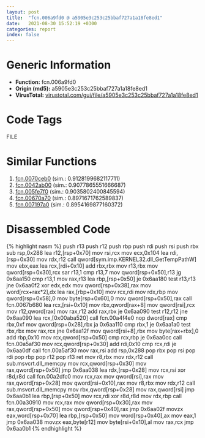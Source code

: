 ```yaml
---
layout: post
title:  "fcn.006a9fd0 @ a5905e3c253c25bbaf727a1a18fe8ed1"
date:   2021-08-30 15:52:19 +0300
categories: report
index: false
---
```


# Generic Information
- **Function:** fcn.006a9fd0
- **Origin (md5):** a5905e3c253c25bbaf727a1a18fe8ed1
- **VirusTotal:** [virustotal.com/gui/file/a5905e3c253c25bbaf727a1a18fe8ed1][virustotal_ref]

# Code Tags
<span class="tag" id="FILE">FILE</span>


# Similar Functions

1. [fcn.0070ceb0][similar_1_ref] (sim.: 0.9128199682117711)
2. [fcn.0042ab00][similar_2_ref] (sim.: 0.9077865551666687)
3. [fcn.005fe7f0][similar_3_ref] (sim.: 0.9035802400845594)
4. [fcn.00670a70][similar_4_ref] (sim.: 0.8971671762589837)
5. [fcn.007197a0][similar_5_ref] (sim.: 0.8954169877160372)


# Disassembled Code

{% highlight nasm %}
push r13
push r12
push rbp
push rdi
push rsi
push rbx
sub rsp,0x288
lea r12,[rsp+0x70]
mov rsi,rcx
mov ecx,0x104
lea rdi,[rsp+0x30]
mov rdx,r12
call qword[sym.imp.KERNEL32.dll_GetTempPathW]
mov ebx,eax
lea rcx,[rdi+0x10]
add rbx,rbx
mov r13,rbx
mov qword[rsp+0x30],rcx
sar r13,1
cmp r13,7
mov qword[rsp+0x50],r13
jg 0x6aa150
cmp r13,1
mov rax,r13
lea rbp,[rsp+0x50]
je 0x6aa180
test r13,r13
jne 0x6aa0f2
xor edx,edx
mov qword[rsp+0x38],rax
mov word[rcx+rax*2],dx
lea rax,[rbp+0x10]
mov rcx,rdi
mov rdx,rbp
mov qword[rsp+0x58],0
mov byte[rsp+0x60],0
mov qword[rsp+0x50],rax
call fcn.0067b680
lea rcx,[rsi+0x10]
mov rbx,qword[rax+8]
mov qword[rsi],rcx
mov r12,qword[rax]
mov rax,r12
add rax,rbx
je 0x6aa090
test r12,r12
jne 0x6aa090
lea rcx,[0x00aba520]
call fcn.00a4f4e0
nop dword[rax]
cmp rbx,0xf
mov qword[rsp+0x28],rbx
ja 0x6aa110
cmp rbx,1
je 0x6aa1a0
test rbx,rbx
mov rax,rcx
jne 0x6aa12f
mov qword[rsi+8],rbx
mov byte[rax+rbx],0
add rbp,0x10
mov rcx,qword[rsp+0x50]
cmp rcx,rbp
je 0x6aa0cc
call fcn.00a5af30
mov rcx,qword[rsp+0x30]
add rdi,0x10
cmp rcx,rdi
je 0x6aa0df
call fcn.00a5af30
mov rax,rsi
add rsp,0x288
pop rbx
pop rsi
pop rdi
pop rbp
pop r12
pop r13
ret 
mov r8,rbx
mov rdx,r12
call sub.msvcrt.dll_memcpy
mov rcx,qword[rsp+0x30]
mov rax,qword[rsp+0x50]
jmp 0x6aa038
lea rdx,[rsp+0x28]
mov rcx,rsi
xor r8d,r8d
call fcn.00a2dfc0
mov rcx,rax
mov qword[rsi],rax
mov rax,qword[rsp+0x28]
mov qword[rsi+0x10],rax
mov r8,rbx
mov rdx,r12
call sub.msvcrt.dll_memcpy
mov rbx,qword[rsp+0x28]
mov rax,qword[rsi]
jmp 0x6aa0b1
lea rbp,[rsp+0x50]
mov rcx,rdi
xor r8d,r8d
mov rdx,rbp
call fcn.00a30910
mov rcx,rax
mov qword[rsp+0x30],rax
mov rax,qword[rsp+0x50]
mov qword[rsp+0x40],rax
jmp 0x6aa02f
movzx eax,word[rsp+0x70]
lea rbp,[rsp+0x50]
mov word[rsp+0x40],ax
mov eax,1
jmp 0x6aa038
movzx eax,byte[r12]
mov byte[rsi+0x10],al
mov rax,rcx
jmp 0x6aa0b1
{% endhighlight %}


[similar_1_ref]: /report/fcn.0070ceb0@a5905e3c253c25bbaf727a1a18fe8ed1
[similar_2_ref]: /report/fcn.0042ab00@a5905e3c253c25bbaf727a1a18fe8ed1
[similar_3_ref]: /report/fcn.005fe7f0@a5905e3c253c25bbaf727a1a18fe8ed1
[similar_4_ref]: /report/fcn.00670a70@a5905e3c253c25bbaf727a1a18fe8ed1
[similar_5_ref]: /report/fcn.007197a0@a5905e3c253c25bbaf727a1a18fe8ed1
[virustotal_ref]: https://www.virustotal.com/gui/file/a5905e3c253c25bbaf727a1a18fe8ed1